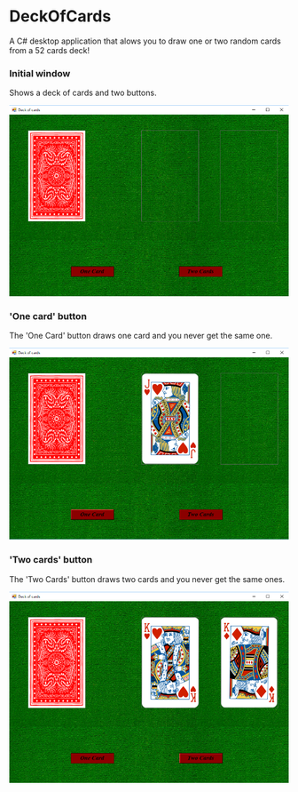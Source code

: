 # DeckOfCards
A C# desktop application that alows you to draw one or two random cards from a 52 cards deck!

### Initial window

Shows a deck of cards and two buttons.

![alt text](https://github.com/tonigasic/DeckOfCards/blob/master/CardImages/deck1.png)

### 'One card' button

The 'One Card' button draws one card and you never get the same one.

![alt text](https://github.com/tonigasic/DeckOfCards/blob/master/CardImages/deck2.png)

### 'Two cards' button

The 'Two Cards' button draws two cards and you never get the same ones.

![alt text](https://github.com/tonigasic/DeckOfCards/blob/master/CardImages/deck3.png)
